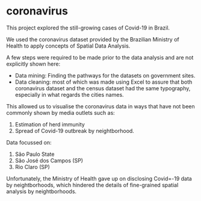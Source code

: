 # coronavirus

This project explored the still-growing cases of Covid-19 in Brazil.

We used the coronavirus dataset provided by the Brazilian Ministry of Health to apply concepts of Spatial Data Analysis.

A few steps were required to be made prior to the data analysis and are not explicitly shown here:
- Data mining: Finding the pathways for the datasets on government sites.
- Data cleaning: most of which was made using Excel to assure that both coronavirus dataset and the census dataset had the same typography, especially in what regards the cities names.

This allowed us to visualise the coronavirus data in ways that have not been commonly shown by media outlets such as:
1) Estimation of herd immunity
2) Spread of Covid-19 outbreak by neightborhood.

Data focussed on:
1) São Paulo State
2) São José dos Campos (SP)
3) Rio Claro (SP)

Unfortunately, the Ministry of Health gave up on disclosing Covid=-19 data by neightborhoods, which hindered the details of fine-grained spatial analysis by neightborhoods.
